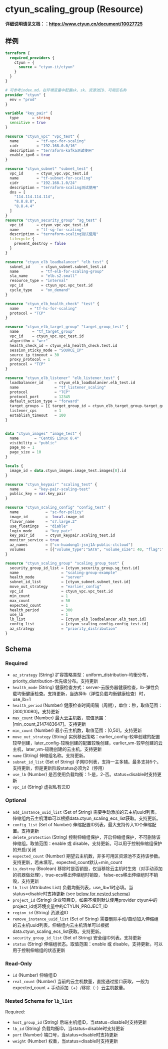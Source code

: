 # ctyun_scaling_group (Resource)
**详细说明请见文档：：https://www.ctyun.cn/document/10027725**



## 样例

```terraform
terraform {
  required_providers {
    ctyun = {
      source = "ctyun-it/ctyun"
    }
  }
}

# 可参考index.md，在环境变量中配置ak、sk、资源池ID、可用区名称
provider "ctyun" {
  env = "prod"
}

variable "key_pair" {
  type      = string
  sensitive = true
}

resource "ctyun_vpc" "vpc_test" {
  name        = "tf-vpc-for-scaling"
  cidr        = "192.168.0.0/16"
  description = "terraform-kafka测试使用"
  enable_ipv6 = true
}

resource "ctyun_subnet" "subnet_test" {
  vpc_id      = ctyun_vpc.vpc_test.id
  name        = "tf-subnet-for-scaling"
  cidr        = "192.168.1.0/24"
  description = "terraform-scaling测试使用"
  dns = [
    "114.114.114.114",
    "8.8.8.8",
    "8.8.4.4"
  ]
}
resource "ctyun_security_group" "sg_test" {
  vpc_id      = ctyun_vpc.vpc_test.id
  name        = "tf-sg-for-scaling"
  description = "terraform-scaling测试使用"
  lifecycle {
    prevent_destroy = false
  }
}

resource "ctyun_elb_loadbalancer" "elb_test" {
  subnet_id     = ctyun_subnet.subnet_test.id
  name          = "tf-elb-for-scaling-group"
  sla_name      = "elb.s2.small"
  resource_type = "internal"
  vpc_id        = ctyun_vpc.vpc_test.id
  cycle_type    = "on_demand"
}

resource "ctyun_elb_health_check" "test" {
  name     = "tf-hc-for-scaling"
  protocol = "TCP"
}

resource "ctyun_elb_target_group" "target_group_test" {
  name      = "tf_target_group"
  vpc_id    = ctyun_vpc.vpc_test.id
  algorithm = "wrr"
  health_check_id = ctyun_elb_health_check.test.id
  session_sticky_mode = "SOURCE_IP"
  source_ip_timeout = 30
  proxy_protocol = 1
  protocol = "TCP"
}

resource "ctyun_elb_listener" "elb_listener_test" {
  loadbalancer_id     = ctyun_elb_loadbalancer.elb_test.id
  name                = "tf_listener_scaling"
  protocol            = "TCP"
  protocol_port       = 12345
  default_action_type = "forward"
  target_groups = [{ target_group_id = ctyun_elb_target_group.target_group_test.id }]
  listener_cps        = 1
  establish_timeout   = 100
}


data "ctyun_images" "image_test" {
  name       = "CentOS Linux 8.4"
  visibility = "public"
  page_no = 1
  page_size = 10
}

locals {
  image_id = data.ctyun_images.image_test.images[0].id
}

resource "ctyun_keypair" "scaling_test" {
  name       = "key-pair-scaling-test"
  public_key = var.key_pair
}

resource "ctyun_scaling_config" "config_test" {
  name            = "sc-for-policy"
  image_id        =  local.image_id
  flavor_name     = "s7.large.2"
  use_floatings   = "diable"
  login_mode      = "key_pair"
  key_pair_id     = ctyun_keypair.scaling_test.id
  monitor_service = true
  az_names        = ["cn-huadong1-jsnj1A-public-ctcloud"]
  volumes         = [{"volume_type":"SATA", "volume_size": 40, "flag":"OS"}]
}

resource "ctyun_scaling_group" "scaling_group_test" {
  security_group_id_list = [ctyun_security_group.sg_test.id]
  name                   = "scaling-group-example"
  health_mode            = "server"
  subnet_id_list         = [ctyun_subnet.subnet_test.id]
  move_out_strategy      = "earlier_config"
  vpc_id                 = ctyun_vpc.vpc_test.id
  min_count              = 1
  max_count              = 50
  expected_count         = 1
  health_period          = 300
  use_lb                 = 1
  lb_list                = [ctyun_elb_loadbalancer.elb_test.id]
  config_list            = [ctyun_scaling_config.config_test.id]
  az_strategy            = "priority_distribution"
}
```

<!-- schema generated by tfplugindocs -->
## Schema

### Required

- `az_strategy` (String) 扩容策略类型：uniform_distribution-均衡分布，priority_distribution-优先级分布。支持更新
- `health_mode` (String) 健康检查方式：server-云服务器健康检查，lb-弹性负载均衡健康检查。支持更新，当选择lb（弹性负载均衡健康检查）时，use_lb=1
- `health_period` (Number) 健康检查时间间隔（周期），单位：秒，取值范围：[300,10080]。支持更新
- `max_count` (Number) 最大云主机数，取值范围：[min_count,2147483647]。支持更新
- `min_count` (Number) 最小云主机数，取值范围：[0,50]。支持更新
- `move_out_strategy` (String) 实例移出策略：earlier_config-较早创建的配置较早创建，later_config-较晚创建的配置较晚创建，earlier_vm-较早创建的云主机，later_vm-较晚创建的云主机。支持更新
- `name` (String) 伸缩组名称。支持更新。
- `subnet_id_list` (Set of String) 子网ID列表，支持一主多辅。最多支持5个。支持更新，但是更新阶段status必须为2（停用）
- `use_lb` (Number) 是否使用负载均衡：1-是，2-否。status=disable时支持更新
- `vpc_id` (String) 虚拟私有云ID

### Optional

- `add_instance_uuid_list` (Set of String) 需要手动添加的云主机uuid列表。伸缩组内云主机清单可以根据data.ctyun_scaling_ecs_list获取。支持更新。
- `config_list` (Set of Number) 伸缩配置ID列表，最大支持传入10个伸缩配置。支持更新
- `delete_protection` (String) 控制伸缩组保护，开启伸缩组保护，不可删除该伸缩组。取值范围：enable 或 disable，支持更新。可以用于控制伸缩组保护的开启/关闭
- `expected_count` (Number) 期望云主机数，非多可用区资源池不支持该参数。支持更新，若未填写。expected_count默认=min_count
- `is_destroy` (Boolean) 移除时是否销毁，仅当移除云主机时生效（对手动添加的机器做处理），true-ecs移出伸缩组时销毁， false-ecs移出伸缩组时不销毁，支持更新
- `lb_list` (Attributes List) 负载均衡列表，use_lb=1时必填。当status=disable时支持更新 (see [below for nested schema](#nestedatt--lb_list))
- `project_id` (String) 企业项目ID，如果不填则默认使用provider ctyun中的project_id或环境变量中的CTYUN_PROJECT_ID
- `region_id` (String) 资源池ID
- `remove_instance_uuid_list` (Set of String) 需要删除手动/自动加入伸缩组的云主机uuid列表。伸缩组内云主机清单可以根据data.ctyun_scaling_ecs_list获取。支持更新。
- `security_group_id_list` (Set of String) 安全组ID列表。支持更新
- `status` (String) 伸缩组状态。取值范围：enable 或 disable，支持更新。可以用于控制伸缩组的状态更新

### Read-Only

- `id` (Number) 伸缩组ID
- `real_count` (Number) 当前的云主机数量，直接通过接口获取，一般为expected_count + 手动添加（+）/移除（-）云主机数量。

<a id="nestedatt--lb_list"></a>
### Nested Schema for `lb_list`

Required:

- `host_group_id` (String) 后端主机组ID，当status=disable时支持更新
- `lb_id` (String) 负载均衡ID，当status=disable时支持更新
- `port` (Number) 端口号，当status=disable时支持更新
- `weight` (Number) 权重，当status=disable时支持更新